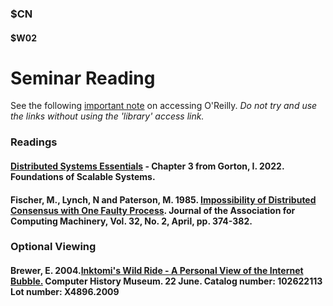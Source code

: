 ### $CN
#### $W02

# Seminar Reading

See the following [important note]($OR) on accessing O'Reilly. *Do not try and use the links without using the 'library' access link.*

### Readings

#### [Distributed Systems Essentials](https://learning.oreilly.com/library/view/foundations-of-scalable/9781098106058/ch03.html) - Chapter 3 from Gorton, I. 2022. Foundations of Scalable Systems.

#### Fischer, M., Lynch, N and Paterson, M. 1985. [Impossibility of Distributed Consensus with One Faulty Process](https://groups.csail.mit.edu/tds/papers/Lynch/jacm85.pdf). Journal of the Association for Computing Machinery, Vol. 32, No. 2, April, pp. 374-382. 

### Optional Viewing

#### Brewer, E. 2004.[Inktomi's Wild Ride - A Personal View of the Internet Bubble.](https://www.youtube.com/watch?v=E91oEn1bnXM) Computer History Museum. 22 June. Catalog number: 102622113 Lot number: X4896.2009